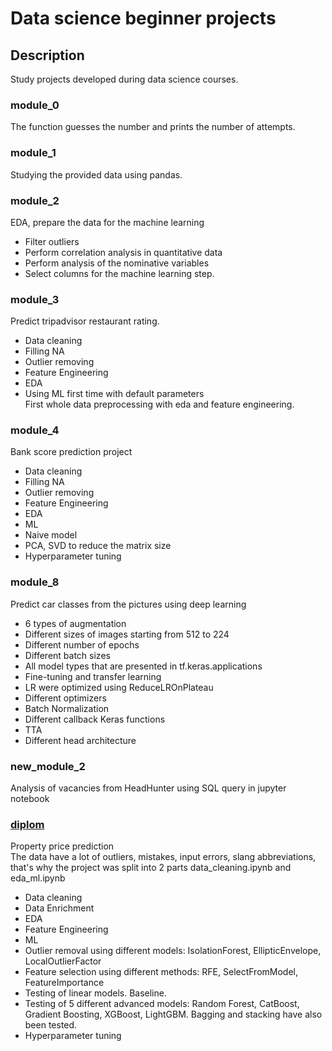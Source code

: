 # Data science beginner projects

## Description
Study projects developed during data science courses.

### module_0<br>
The function guesses the number and prints the number of attempts.

### module_1<br>
Studying the provided data using pandas.

### module_2<br>
EDA, prepare the data for the machine learning
+ Filter outliers
+ Perform correlation analysis in quantitative data
+ Perform analysis of the nominative variables
+ Select columns for the machine learning step.

### module_3<br>
 Predict tripadvisor restaurant rating.
+ Data cleaning
+ Filling NA
+ Outlier removing
+ Feature Engineering
+ EDA
+ Using ML first time with default parameters<br>
First whole data preprocessing with eda and feature engineering.

### module_4
Bank score prediction project
+ Data cleaning
+ Filling NA
+ Outlier removing
+ Feature Engineering
+ EDA
+ ML
+ Naive model
+ PCA, SVD to reduce the matrix size
+ Hyperparameter tuning

### module_8
Predict car classes from the pictures using deep learning
+ 6 types of augmentation
+ Different sizes of images starting from 512 to 224
+ Different number of epochs
+ Different batch sizes
+ All model types that are presented in tf.keras.applications
+ Fine-tuning and transfer learning
+ LR were optimized using ReduceLROnPlateau
+ Different optimizers
+ Batch Normalization
+ Different callback Keras functions
+ TTA
+ Different head architecture

### new_module_2
Analysis of vacancies from HeadHunter using SQL query in jupyter notebook

### [diplom](https://github.com/gir2017/dst_55_Alena_Kur/blob/master/diplom/readme.md)
Property price prediction<br>
The data have a lot of outliers, mistakes, input errors, slang abbreviations, that's why the project was split into 2 parts data_cleaning.ipynb and eda_ml.ipynb<br>
+ Data cleaning
+ Data Enrichment
+ EDA
+ Feature Engineering
+ ML
+ Outlier removal using different models: IsolationForest, EllipticEnvelope, LocalOutlierFactor
+ Feature selection using different methods: RFE, SelectFromModel, FeatureImportance
+ Testing of linear models. Baseline.
+ Testing of 5 different advanced models: Random Forest, CatBoost, Gradient Boosting, XGBoost, LightGBM. Bagging and stacking have also been tested.
+ Hyperparameter tuning



